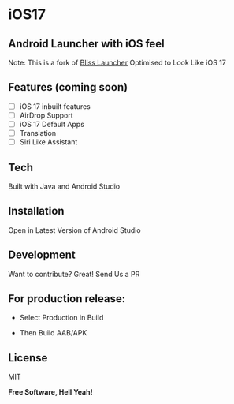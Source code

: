 # iOS17
## Android Launcher with iOS feel

Note: This is a fork of [Bliss Launcher](https://gitlab.e.foundation/e/os/BlissLauncher)
Optimised to Look Like iOS 17

## Features (coming soon)
 - [ ] iOS 17 inbuilt features
 - [ ]  AirDrop Support
 - [ ]  iOS 17 Default Apps
 - [ ]  Translation
 - [ ]  Siri Like Assistant

## Tech
Built with Java and Android Studio

## Installation
Open in Latest Version of Android Studio

## Development
Want to contribute? Great!
Send Us a PR

## For production release:
 - Select Production in Build

 - Then Build AAB/APK

## License

MIT

**Free Software, Hell Yeah!**

